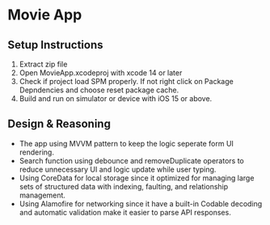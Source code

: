 # Movie App

## Setup Instructions
1. Extract zip file
2. Open MovieApp.xcodeproj with xcode 14 or later
3. Check if project load SPM properly. If not right click on Package Depndencies and choose reset package cache.
4. Build and run on simulator or device with iOS 15 or above.

## Design & Reasoning
- The app using MVVM pattern to keep the logic seperate form UI rendering.
- Search function using debounce and removeDuplicate operators to reduce unnecessary UI and logic update while user typing.
- Using CoreData for local storage since it optimized for managing large sets of structured data with indexing, faulting, and relationship management.
- Using Alamofire for networking since it have a built-in Codable decoding and automatic validation make it easier to parse API responses.